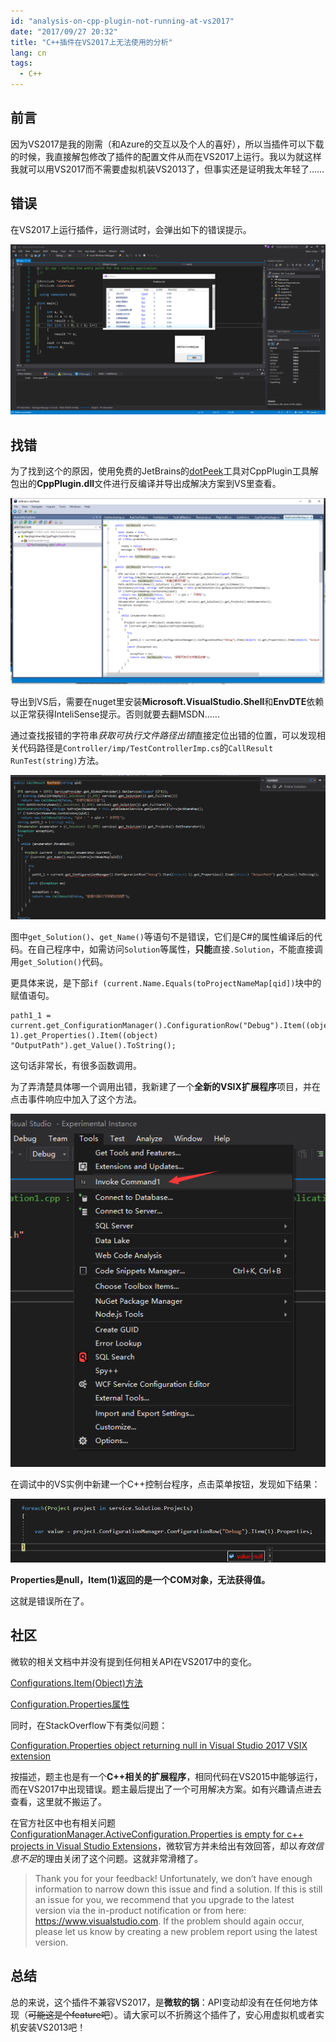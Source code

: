 ```yaml
---
id: "analysis-on-cpp-plugin-not-running-at-vs2017"
date: "2017/09/27 20:32"
title: "C++插件在VS2017上无法使用的分析"
lang: cn
tags:
  - C++
---
```


## 前言

因为VS2017是我的刚需（和Azure的交互以及个人的喜好），所以当插件可以下载的时候，我直接解包修改了插件的配置文件从而在VS2017上运行。我以为就这样我就可以用VS2017而不需要虚拟机装VS2013了，但事实还是证明我太年轻了……

## 错误

在VS2017上运行插件，运行测试时，会弹出如下的错误提示。

![](./error-on-vs.png)

## 找错

为了找到这个的原因，使用免费的JetBrains的[dotPeek](https://www.jetbrains.com/decompiler)工具对CppPlugin工具解包出的**CppPlugin.dll**文件进行反编译并导出成解决方案到VS里查看。

![](./decompile.png)

导出到VS后，需要在nuget里安装**Microsoft.VisualStudio.Shell**和**EnvDTE**依赖以正常获得InteliSense提示。否则就要去翻MSDN……

通过查找报错的字符串*获取可执行文件路径出错*直接定位出错的位置，可以发现相关代码路径是`Controller/imp/TestControllerImp.cs`的`CallResult RunTest(string)`方法。

![](./throw-exception.png)

图中`get_Solution()`、`get_Name()`等语句不是错误，它们是C#的属性编译后的代码。在自己程序中，如需访问`Solution`等属性，**只能**直接`.Solution`，不能直接调用`get_Solution()`代码。

更具体来说，是下部`if (current.Name.Equals(toProjectNameMap[qid])`块中的赋值语句。

```CSharp
path1_1 = current.get_ConfigurationManager().ConfigurationRow("Debug").Item((object) 1).get_Properties().Item((object) "OutputPath").get_Value().ToString();
```

这句话非常长，有很多函数调用。

为了弄清楚具体哪一个调用出错，我新建了一个**全新的VSIX扩展程序**项目，并在点击事件响应中加入了这个方法。

![](./new-vs-extension.png)

在调试中的VS实例中新建一个C++控制台程序，点击菜单按钮，发现如下结果：

![](./test-new-extension.png)

**Properties是null，Item(1)返回的是一个COM对象，无法获得值。**

这就是错误所在了。

## 社区
微软的相关文档中并没有提到任何相关API在VS2017中的变化。

[Configurations.Item(Object)方法](https://docs.microsoft.com/en-us/dotnet/api/envdte.configurations.item?view=visualstudiosdk-2017#EnvDTE_Configurations_Item_System_Object_)

[Configuration.Properties属性](https://docs.microsoft.com/en-us/dotnet/api/envdte.configuration.properties?view=visualstudiosdk-2017#EnvDTE_Configuration_Properties)

同时，在StackOverflow下有类似问题：

[Configuration.Properties object returning null in Visual Studio 2017 VSIX extension
](https://stackoverflow.com/questions/43418796/configuration-properties-object-returning-null-in-visual-studio-2017-vsix-extens)

按描述，题主也是有一个**C++相关的扩展程序**，相同代码在VS2015中能够运行，而在VS2017中出现错误。题主最后提出了一个可用解决方案。如有兴趣请点进去查看，这里就不搬运了。


在官方社区中也有相关问题[ConfigurationManager.ActiveConfiguration.Properties is empty for c++ projects in Visual Studio Extensions](https://developercommunity.visualstudio.com/content/problem/5500/configurationmanageractiveconfigurationproperties.html)，微软官方并未给出有效回答，却以*有效信息不足*的理由关闭了这个问题。这就非常滑稽了。

>Thank you for your feedback! Unfortunately, we don’t have enough information to narrow down this issue and find a solution. If this is still an issue for you, we recommend that you upgrade to the latest version via the in-product notification or from here: https://www.visualstudio.com.  If the problem should again occur, please let us know by creating a new problem report using the latest version.

## 总结
总的来说，这个插件不兼容VS2017，是**微软的锅**：API变动却没有在任何地方体现（~~可能这是个feature吧~~）。请大家可以不折腾这个插件了，安心用虚拟机或者实机安装VS2013吧！
